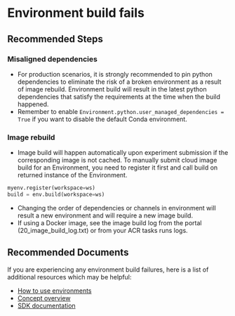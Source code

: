 <properties
	pageTitle="Environment build fails"
	description="Environment build fails"
	infoBubbleText="Environment build fails"
	service="microsoft.machinelearning"
	resource="Docker and Python Package Management (Environments)"
	authors="saachigopal"
	ms.author="sagopal"
	supportTopicIds="32755203"
	productPesIds="16644"
	cloudEnvironments="public, fairfax, mooncake, usnat, ussec"
	articleId="microsoft.machinelearning.environments.environmentbuildfails"
	selfHelpType="generic"
	ownershipId="AzureML_AzureMachineLearningServices"
/>

# Environment build fails

## **Recommended Steps**
### Misaligned dependencies
* For production scenarios, it is strongly recommended to pin python dependencies to eliminate the risk of a broken environment as a result of image rebuild. Environment build will result in the latest python dependencies that satisfy the requirements at the time when the build happened.
* Remember to enable `Environment.python.user_managed_dependencies = True` if you want to disable the default Conda environment.

### Image rebuild
* Image build will happen automatically upon experiment submission if the corresponding image is not cached. To manually submit cloud image build for an Environment, you need to register it first and call build on returned instance of the Environment.
```python
myenv.register(workspace=ws)
build = env.build(workspace=ws)
```

* Changing the order of dependencies or channels in environment will result a new environment and will require a new image build.
* If using a Docker image, see the image build log from the portal (20_image_build_log.txt) or from your ACR tasks runs logs.

## **Recommended Documents**
If you are experiencing any environment build failures, here is a list of additional resources which may be helpful:
* [How to use environments](https://docs.microsoft.com/azure/machine-learning/how-to-use-environments)
* [Concept overview](https://docs.microsoft.com/azure/machine-learning/concept-environments)
* [SDK documentation](https://docs.microsoft.com/python/api/azureml-core/azureml.core.environment)
